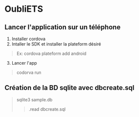 # OubliETS

## Lancer l'application sur un téléphone
1) Installer cordova
2) Intaller le SDK et installer la plateform désiré
> Ex: cordova plateform add android
3) Lancer l'app
> codorva run

## Création de la BD sqlite avec dbcreate.sql
> sqlite3 sample.db
> > .read dbcreate.sql